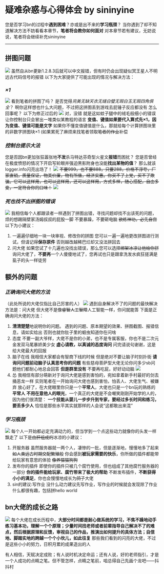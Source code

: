 # **疑难杂惑与心得体会 by sininyine**
您是否学习bn的过程中**遇到困难**？亦或是出不来的**学习瓶颈**？
当你遇到了却不知道解决方法不妨看看本章节，**笔者将会教你如何面对**
对本章节若有建议，无妨说说，笔者将会继续补充sininyine
*****
## **拼图问题**
![](images/QQ图片20200819145129_conew1.jpg)
虽然自从bn更新1.2.8.3后就可以中文报错，但有时仍会出现疑似冥王星人不明远古代码信号的报错
以下为大家提供了可能出现的情况与解决方法：
### *×1*
![](images/乘一.png)
看到笔者的拼图了吗？
是否觉得*完美无缺天衣无缝白璧无瑕白玉无瑕四角俱全*？
啊你这样想也什么大问题，不过把这拼图丢到游戏去屁锤子反应都没有
怎么回事呢？
以下为修正过后的
![](images/QQ图片20200819131023_conew1.png)
对，没错
就是这如蚊子腿中的绒毛般细小的错误让你控制台只会冒出一堆类似某教程的语言
**变值、键值如果要代入算式先×1，因为变值、键值可能是文字**
如果你不懂变值键值是什么，那就给每个计算拼图块里的非数字拼图块×1
(如果累死了麻烦来找笔者领取~~笔者的作业~~补偿
### *控制台提示大法*
您是否因bn更加张狂嚣张地**不发**杀马特达芬奇型火星文**报错**而困扰？
您是否曾经在极度愤怒的情况下开启写轮眼并强迫黑影附身也没能**找出某物的值**？
那么就该logger.info闪亮出场了！
![](images/重生_conew1.png)
~~不要999，也不要888，只要288，价格不浮夸，厂家直销，质量保证，物美价廉，物有所值，经济实惠。你买不了上党，买不了欺骗。它可以这样用，也可以这样用，还可以这样用，方式多样，随心搭配，自由多变，一定符合你的口味！~~
![](images/vzc2ow74YU7qYw1y3DytsCjkctAjOsdyUb4dufy0MV8nDu1559262762612_conew1.jpg)
### *死也找不出拼图的错误*
![](images/Q.png)
我相信每个人都跟读者一样遇到了拼图出错，寻找问题却找不出该死的问题，烦的想踢隔壁家汤姆叔叔的屁股一脚
不要暴躁，不要砸电脑
~~欲练神功，必先自宫~~
以下为小建议：
1. 一遍遍仔细地一块一块审视、修改你的拼图
您可以一遍一遍地更改拼图进行测试，但请记得**保存原件**
否则越改越稀巴烂却又没法拼回去
2. 问大佬
如果您试了十几遍也没找出错误，那么您可以选择~~绑架冰凉让他给你拼~~询问大佬了，**不要再**一个人傻傻地试了，您再试也只是跟拿洗发水疯狂搓满是虱子的头一样徒劳
## **额外的问题**
### *正确询问大佬的方法*
（此处所说的大佬仅指比自己厉害的人）
![](images/1505133099386804.jpg)
遇到自身解决不了的问题的最快解决方法是：问大佬
但大佬不是像~~睿智人工智障~~人工智能一样，你问就能答
下面是正确询问大佬的方法：
1. **清清楚楚**地说明你的问题。
遇到的问题、原本期望的效果、拼图截图、报错信息，请如实给出
否则也就你肚子里的蛔虫知道你在问啥
2. 态度
不要一副大爷样，大佬不是你的小弟，也不是专属客服，你也不是二次元金发双马尾暴娇美少女
**虚心请教，以真诚的态度询问**
问完请说句谢谢，这是给大佬最大的回报
3. 脑子在线
我相信大家都会有智商下线的时候
但是绝对不要让脑子时刻扑街
**请询问问题前动脑子认真思考你的问题**
有些慈母菩萨型大佬无论你问多少sb问题他们都耐心地总会回答
**但是群里没有**
不要再吃屁，好好动动脑
![](images/e32b762c11dfa9ecba5dd26f75d0f703908fc14b.jpg)
4. 怂
我相信有部分萌新对于询问大佬是感到害怕的，宛如拿着新手村最好的剑去捅恶龙一样
实则笔者在一开始询问大佬也感到害怕，怕丢人、大佬生气、被嫌弃
放心好了，在大佬眼里你只是一个**平常人**，大佬也只是一个bn玩的熟练的**平常人**
**不用在意他人的眼光**，一个真正的大佬是不会嘲笑刚刚开始学的人的，因为他们很清楚：
**一个技能从婴儿一步步升到专家，要经过多长时间和练习，要丢多少人**
恰恰是那些水平其实就那样的人会说“这都敢出来混”
### *学习瓶颈*
![](images/QQ图片20200819144743.png)
每个人一开始都必定充满动力的，但当学到一个点这些动力就像你的头发一样飘走了
以下是~~由肝组成的~~冰凉的小建议：
1. 开服务器
虽然服务器就一两个人，凄惨的一批，但是逐渐地，慢慢地多了起来~~如人类远古时期交配繁殖般~~
你会感到**被玩家需要的快乐**，你所做的插件都能带给玩家有意思的体验
~~像养猫猫狗狗~~
2. 发布你的插件
即使你的插件只被几个腐竹使用，但也组成了其他腐竹服务器的一部分
**你的插件能给玩家、腐竹带来了极大的帮助**
不断发布插件，**不断获得小小的满足**，你也会慢慢地成长为~~鸽子~~大佬
3. sin的建议:写作业
没什么动力建议先写作业，写作业的时候就会发现除了作业什么都很有趣，包括拼hello world
## **bn大佬的成长之路**
![](images/20130504221501_zj3TC.jpeg)
  每个大佬在成长历程中，**大部分时间都是耐心做系统的学习，不焦不躁地动手练习基本功，理解一个个原理；少量时间找老师或者前辈指导自己解决不了的难点，然后根据原理和反馈，审视自己的作品，推演出如何提升的具体方法；自信地、脚踏实地的跨越一个个小坎儿，如此往复**
那些我们看到的闪亮的大佬，不过是这些小小的努力，日积月累的成果造出的人

有人相信，天赋决定成败；有人说时机决定命运；还有人说，好的老师指引，才是一个人成功的点睛之笔。但不管怎样，点睛之笔前，咱总得自己先画个龙吧——抖抖村
